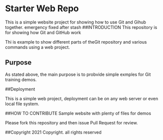 # Starter Web Repo

This is a simple website project for showing 
how to use Git and Gihub together. emergency fixed after stash
##INTRODUCTION This repository is for showing how Git and GitHub work 

Thi is example to show different parts of theGit repository and various commands
using a web project. 


## Purpose

As stated above, the main purpose is to probvide simple exmples for
Git training demos.

##Deployment

This is a simple web project, deployment
can be on any web server or even local 
file system. 

##HOW TO CONTRIBUTE Sample website with plenty of files for demos

Please fork this repository and then issue Pull Request for
review.

##Copyright
2021 Copyright. all rights reserved
